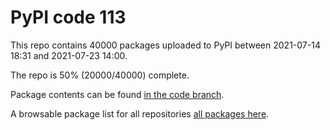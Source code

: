 # PyPI code 113

This repo contains 40000 packages uploaded to PyPI between 
2021-07-14 18:31 and 2021-07-23 14:00.

The repo is 50% (20000/40000) complete.

Package contents can be found [in the code branch](https://github.com/pypi-data/pypi-mirror-113/tree/code/packages).

A browsable package list for all repositories [all packages here](https://pypi-data.github.io/website/repositories/pypi-mirror-113).


